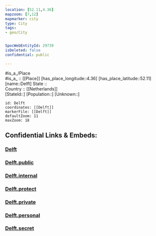 ```yaml
---
location: [52.11,4.36] 
mapzoom: [7,12] 
mapmarker: city 
type: City
tags:
- geo/City


SpocWebEntityId: 29739
isDeleted: false
confidential: public

---
```

#is_a_/Place  
#is_a_ :: [[Place]] 
[has_place_longitude::4.36] 
[has_place_latitude::52.11] 
[name::Delft] 
State ::  
Country :: [[Netherlands]]  
[StateId::] 
[Population::] 
[Unknown::] 


```leaflet
id: Delft
coordinates: [[Delft]] 
markerFile: [[Delft]] 
defaultZoom: 11 
maxZoom: 18
```


## Confidential Links & Embeds: 

### [Delft](/_Standards/Earth/Continent/Europe/Europe~West/Netherlands/Provinces~Netherlands/Zuid-Holland/City/Delft.md) 

### [Delft.public](/_public/Earth/Continent/Europe/Europe~West/Netherlands/Provinces~Netherlands/Zuid-Holland/City/Delft.public.md) 

### [Delft.internal](/_internal/Earth/Continent/Europe/Europe~West/Netherlands/Provinces~Netherlands/Zuid-Holland/City/Delft.internal.md) 

### [Delft.protect](/_protect/Earth/Continent/Europe/Europe~West/Netherlands/Provinces~Netherlands/Zuid-Holland/City/Delft.protect.md) 

### [Delft.private](/_private/Earth/Continent/Europe/Europe~West/Netherlands/Provinces~Netherlands/Zuid-Holland/City/Delft.private.md) 

### [Delft.personal](/_personal/Earth/Continent/Europe/Europe~West/Netherlands/Provinces~Netherlands/Zuid-Holland/City/Delft.personal.md) 

### [Delft.secret](/_secret/Earth/Continent/Europe/Europe~West/Netherlands/Provinces~Netherlands/Zuid-Holland/City/Delft.secret.md)

